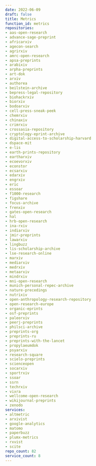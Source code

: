 ```yaml
---
date: 2022-06-09
draft: false
title: Metrics
function_id: metrics
repositories:
- aas-open-research
- advance-sage-preprint
- africarxiv
- agecon-search
- agrirxiv
- amrc-open-research
- apsa-preprints
- arabixiv
- arpha-preprints
- art-dok
- arxiv
- authorea
- beilstein-archive
- bepress-legal-repository
- biohackrxiv
- biorxiv
- bodoarxiv
- cell-press-sneak-peek
- chemrxiv
- chinaxiv
- crimrxiv
- crossasia-repository
- cryptology-eprint-archive
- digital-access-to-scholarship-harvard
- dspace-mit
- e-lis
- earth-prints-repository
- eartharxiv
- ecoevorxiv
- econstor
- ecsarxiv
- edarxiv
- engrxiv
- eric
- essoar
- f1000-research
- figshare
- focus-archive
- frenxiv
- gates-open-research
- hal
- hrb-open-research
- ina-rxiv
- indiarxiv
- jmir-preprints
- lawarxiv
- lingbuzz
- lis-scholarship-archive
- lse-research-online
- marxiv
- mediarxiv
- medrxiv
- metaarxiv
- mindrxiv
- mni-open-research
- munich-personal-repec-archive
- nature-precedings
- nutrixiv
- open-anthropology-research-repository
- open-research-europe
- organic-eprints
- osf-preprints
- paleorxiv
- peerj-preprints
- philsci-archive
- preprints-org
- preprints-ru
- preprints-with-the-lancet
- propylaeumdok
- psyarxiv
- research-square
- scielo-preprints
- scienceopen
- socarxiv
- sportrxiv
- ssoar
- ssrn
- techrxiv
- vixra
- wellcome-open-research
- wikijournal-preprints
- zenodo
services:
- altmetric
- arxivist
- google-analytics
- matomo
- paperbuzz
- plumx-metrics
- rxvist
- scite
repo_count: 82
service_count: 8
---
```



